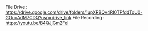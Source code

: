 File Drive : https://drive.google.com/drive/folders/1upXRBQv4RI0TPfddToU0-GOuoAdM7CDQ?usp=drive_link
File Recording : https://youtu.be/B4QJjGm2FeI

